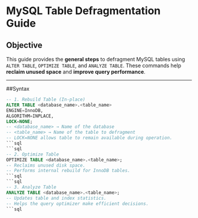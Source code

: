 # MySQL Table Defragmentation Guide

## Objective
This guide provides the **general steps** to defragment MySQL tables using `ALTER TABLE`, `OPTIMIZE TABLE`, and `ANALYZE TABLE`. These commands help **reclaim unused space** and **improve query performance**.

---

##Syntax

```sql
-- 1. Rebuild Table (In-place)
ALTER TABLE <database_name>.<table_name>
ENGINE=InnoDB, 
ALGORITHM=INPLACE, 
LOCK=NONE;
-- <database_name> → Name of the database
-- <table_name> → Name of the table to defragment
-- LOCK=NONE allows table to remain available during operation.
```sql
```sql
-- 2. Optimize Table
OPTIMIZE TABLE <database_name>.<table_name>;
-- Reclaims unused disk space.
-- Performs internal rebuild for InnoDB tables.
```sql
```sql
-- 3. Analyze Table
ANALYZE TABLE <database_name>.<table_name>;
-- Updates table and index statistics.
-- Helps the query optimizer make efficient decisions.
```sql
